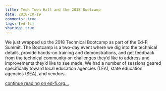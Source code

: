 ```yaml
---
title: Tech Town Hall and the 2018 Bootcamp
date: 2018-10-19
comments: true
tags: [ed-fi]
sharing: true
---
```


We just wrapped up the 2018 Technical Bootcamp as part of the Ed-Fi Summit. The Bootcamp is a two-day event where we dig into the technical details, provide hands-on training and demonstrations, and get feedback from the technical community on challenges they’d like to address and improvements they’d like to see made. We had a number of sessions geared specifically toward local education agencies (LEA), state education agencies (SEA), and vendors.

[continue reading on ed-fi.org...](https://www.ed-fi.org/blog/2018/10/2018-bootcamp-recap/)